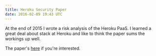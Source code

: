 ```yaml
---
title: Heroku Security Paper
date: 2016-02-09 19:43 UTC
---
```


At the end of 2015 I wrote a risk analysis of the Heroku PaaS. I learned a great deal about stack at Heroku and like to think the paper sums the workings up well.

The paper's [here](2016-02-09-heroku-security-paper/heroku_egan.pdf) if you're interested.

